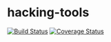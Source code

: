 # hacking-tools
[![Build Status](https://travis-ci.org/Infectsoldier/hacking_tools.svg?branch=master)](https://travis-ci.org/Infectsoldier/hacking_tools)
[![Coverage Status](https://coveralls.io/repos/github/Infectsoldier/hacking_tools/badge.svg?branch=master)](https://coveralls.io/github/Infectsoldier/hacking_tools?branch=master)
